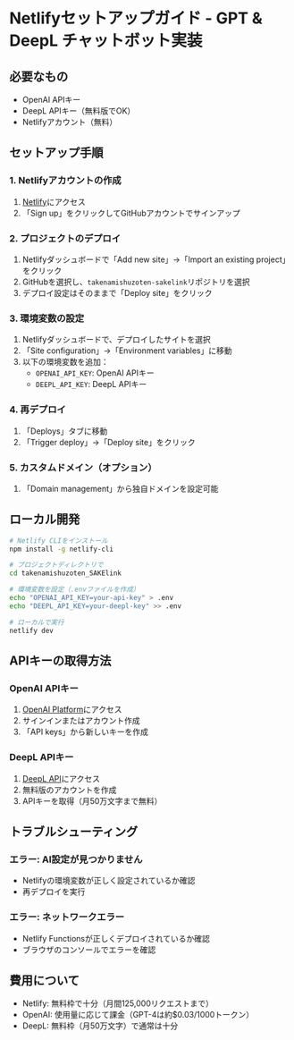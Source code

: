 # Netlifyセットアップガイド - GPT & DeepL チャットボット実装

## 必要なもの
- OpenAI APIキー
- DeepL APIキー（無料版でOK）
- Netlifyアカウント（無料）

## セットアップ手順

### 1. Netlifyアカウントの作成
1. [Netlify](https://www.netlify.com/)にアクセス
2. 「Sign up」をクリックしてGitHubアカウントでサインアップ

### 2. プロジェクトのデプロイ
1. Netlifyダッシュボードで「Add new site」→「Import an existing project」をクリック
2. GitHubを選択し、`takenamishuzoten-sakelink`リポジトリを選択
3. デプロイ設定はそのままで「Deploy site」をクリック

### 3. 環境変数の設定
1. Netlifyダッシュボードで、デプロイしたサイトを選択
2. 「Site configuration」→「Environment variables」に移動
3. 以下の環境変数を追加：
   - `OPENAI_API_KEY`: OpenAI APIキー
   - `DEEPL_API_KEY`: DeepL APIキー

### 4. 再デプロイ
1. 「Deploys」タブに移動
2. 「Trigger deploy」→「Deploy site」をクリック

### 5. カスタムドメイン（オプション）
1. 「Domain management」から独自ドメインを設定可能

## ローカル開発
```bash
# Netlify CLIをインストール
npm install -g netlify-cli

# プロジェクトディレクトリで
cd takenamishuzoten_SAKElink

# 環境変数を設定（.envファイルを作成）
echo "OPENAI_API_KEY=your-api-key" > .env
echo "DEEPL_API_KEY=your-deepl-key" >> .env

# ローカルで実行
netlify dev
```

## APIキーの取得方法

### OpenAI APIキー
1. [OpenAI Platform](https://platform.openai.com/)にアクセス
2. サインインまたはアカウント作成
3. 「API keys」から新しいキーを作成

### DeepL APIキー
1. [DeepL API](https://www.deepl.com/pro-api)にアクセス
2. 無料版のアカウントを作成
3. APIキーを取得（月50万文字まで無料）

## トラブルシューティング

### エラー: AI設定が見つかりません
- Netlifyの環境変数が正しく設定されているか確認
- 再デプロイを実行

### エラー: ネットワークエラー
- Netlify Functionsが正しくデプロイされているか確認
- ブラウザのコンソールでエラーを確認

## 費用について
- Netlify: 無料枠で十分（月間125,000リクエストまで）
- OpenAI: 使用量に応じて課金（GPT-4は約$0.03/1000トークン）
- DeepL: 無料枠（月50万文字）で通常は十分